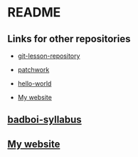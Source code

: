 # README

## Links for other repositories

- [git-lesson-repository](https://github.com/STADD/git-lesson-repository)

- [patchwork](https://github.com/STADD/patchwork)

- [hello-world](https://github.com/STADD/hello-world)

- [My website](stadd.github.io)

## [badboi-syllabus](https://github.com/green-fox-academy/badboi-syllabus)

## [My website](https://github.com/STADD/STADD.github.io)